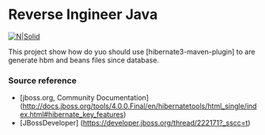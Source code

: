 # Reverse Ingineer Java

[![N|Solid](https://cldup.com/dTxpPi9lDf.thumb.png)](https://nodesource.com/products/nsolid)

This project show how do yuo should use [hibernate3-maven-plugin] to are generate hbm and beans files since database. 

### Source reference

- [jboss.org, Community Documentation] (http://docs.jboss.org/tools/4.0.0.Final/en/hibernatetools/html_single/index.html#hibernate_key_features)
- [JBossDeveloper] (https://developer.jboss.org/thread/222171?_sscc=t)
